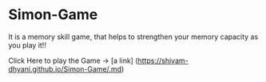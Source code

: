 # Simon-Game
It is a memory skill game, that helps to strengthen your memory capacity as you play it!!

Click Here to play the Game -> [a link] (https://shivam-dhyani.github.io/Simon-Game/.md)   

